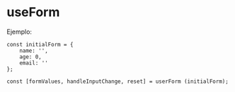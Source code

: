 # useForm

Ejemplo:

```
const initialForm = {
    name: '',
    age: 0,
    email: ''
};

const [formValues, handleInputChange, reset] = userForm (initialForm);

```